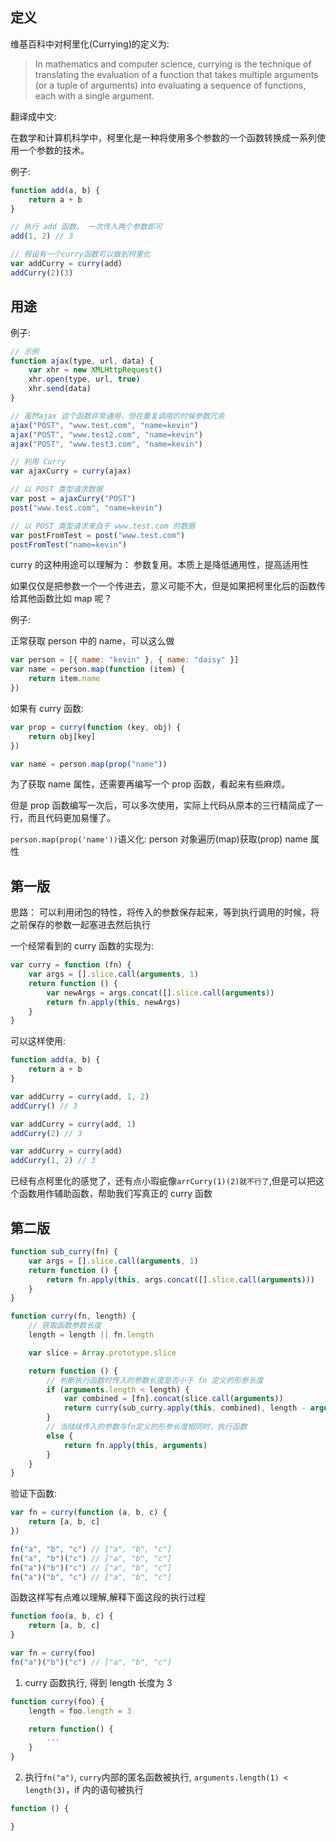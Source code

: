 ## 定义

维基百科中对柯里化(Currying)的定义为:

> In mathematics and computer science, currying is the technique of translating the evaluation of a function that takes multiple arguments (or a tuple of arguments) into evaluating a sequence of functions, each with a single argument.

翻译成中文:

在数学和计算机科学中，柯里化是一种将使用多个参数的一个函数转换成一系列使用一个参数的技术。

例子:

```js
function add(a, b) {
	return a + b
}

// 执行 add 函数， 一次传入两个参数即可
add(1, 2) // 3

// 假设有一个curry函数可以做到柯里化
var addCurry = curry(add)
addCurry(2)(3)
```

## 用途

例子:

```js
// 示例
function ajax(type, url, data) {
	var xhr = new XMLHttpRequest()
	xhr.open(type, url, true)
	xhr.send(data)
}

// 虽然ajax 这个函数非常通用，但在重复调用的时候参数冗余
ajax("POST", "www.test.com", "name=kevin")
ajax("POST", "www.test2.com", "name=kevin")
ajax("POST", "www.test3.com", "name=kevin")

// 利用 Curry
var ajaxCurry = curry(ajax)

// 以 POST 类型请求数据
var post = ajaxCurry("POST")
post("www.test.com", "name=kevin")

// 以 POST 类型请求来自于 www.test.com 的数据
var postFromTest = post("www.test.com")
postFromTest("name=kevin")
```

curry 的这种用途可以理解为： 参数复用。本质上是降低通用性，提高适用性

如果仅仅是把参数一个一个传进去，意义可能不大，但是如果把柯里化后的函数传给其他函数比如 map 呢？

例子:

正常获取 person 中的 name，可以这么做

```js
var person = [{ name: "kevin" }, { name: "daisy" }]
var name = person.map(function (item) {
	return item.name
})
```

如果有 curry 函数:

```js
var prop = curry(function (key, obj) {
	return obj[key]
})

var name = person.map(prop("name"))
```

为了获取 name 属性，还需要再编写一个 prop 函数，看起来有些麻烦。

但是 prop 函数编写一次后，可以多次使用，实际上代码从原本的三行精简成了一行，而且代码更加易懂了。

`person.map(prop('name'))`语义化: person 对象遍历(map)获取(prop) name 属性

## 第一版

思路： 可以利用闭包的特性，将传入的参数保存起来，等到执行调用的时候，将之前保存的参数一起塞进去然后执行

一个经常看到的 curry 函数的实现为:

```js
var curry = function (fn) {
	var args = [].slice.call(arguments, 1)
	return function () {
		var newArgs = args.concat([].slice.call(arguments))
		return fn.apply(this, newArgs)
	}
}
```

可以这样使用:

```js
function add(a, b) {
	return a + b
}

var addCurry = curry(add, 1, 2)
addCurry() // 3

var addCurry = curry(add, 1)
addCurry(2) // 3

var addCurry = curry(add)
addCurry(1, 2) // 3
```

已经有点柯里化的感觉了，还有点小瑕疵像`arrCurry(1)(2)就不行了`,但是可以把这个函数用作辅助函数，帮助我们写真正的 curry 函数

## 第二版

```js
function sub_curry(fn) {
	var args = [].slice.call(arguments, 1)
	return function () {
		return fn.apply(this, args.concat([].slice.call(arguments)))
	}
}

function curry(fn, length) {
	// 获取函数参数长度
	length = length || fn.length

	var slice = Array.prototype.slice

	return function () {
		// 判断执行函数时传入的参数长度是否小于 fn 定义的形参长度
		if (arguments.length < length) {
			var combined = [fn].concat(slice.call(arguments))
			return curry(sub_curry.apply(this, combined), length - arguments.length)
		}
		// 当陆续传入的参数与fn定义的形参长度相同时，执行函数
		else {
			return fn.apply(this, arguments)
		}
	}
}
```

验证下函数:

```js
var fn = curry(function (a, b, c) {
	return [a, b, c]
})

fn("a", "b", "c") // ["a", "b", "c"]
fn("a", "b")("c") // ["a", "b", "c"]
fn("a")("b")("c") // ["a", "b", "c"]
fn("a")("b", "c") // ["a", "b", "c"]
```

函数这样写有点难以理解,解释下面这段的执行过程

```js
function foo(a, b, c) {
	return [a, b, c]
}

var fn = curry(foo)
fn("a")("b")("c") // ["a", "b", "c"]
```

1. curry 函数执行, 得到 length 长度为 3

```js
function curry(foo) {
	length = foo.length = 3

    return function() {
        ...
    }
}
```

2. 执行`fn("a")`, `curry`内部的匿名函数被执行, `arguments.length(1) < length(3)`，if 内的语句被执行

```js
function () {

}
```
